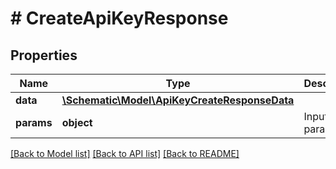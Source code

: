 # # CreateApiKeyResponse

## Properties

Name | Type | Description | Notes
------------ | ------------- | ------------- | -------------
**data** | [**\Schematic\Model\ApiKeyCreateResponseData**](ApiKeyCreateResponseData.md) |  |
**params** | **object** | Input parameters |

[[Back to Model list]](../../README.md#models) [[Back to API list]](../../README.md#endpoints) [[Back to README]](../../README.md)
